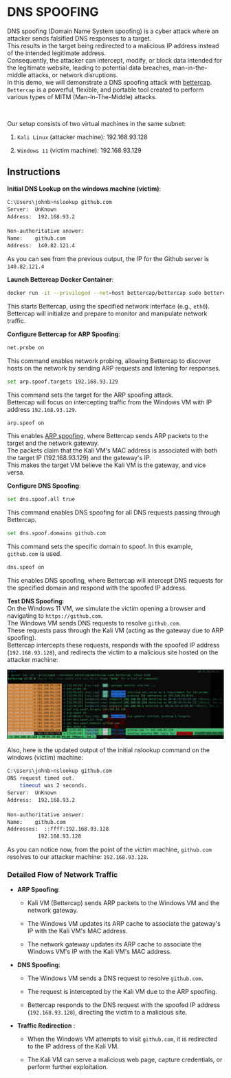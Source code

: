 # DNS SPOOFING 
DNS spoofing (Domain Name System spoofing) is a cyber attack where an attacker sends falsified DNS responses to a target.  
This results in the target being redirected to a malicious IP address instead of the intended legitimate address.  
Consequently, the attacker can intercept, modify, or block data intended for the legitimate website, leading to potential data breaches, man-in-the-middle attacks, or network disruptions.  
In this demo, we will demonstrate a DNS spoofing attack with [bettercap](https://github.com/bettercap/bettercap).  
`Bettercap` is a powerful, flexible, and portable tool created to perform various types of MITM (Man-In-The-Middle) attacks.  

<br/>

Our setup consists of two virtual machines in the same subnet: 
1. `Kali Linux` (attacker machine): 192.168.93.128
 
2. `Windows 11` (victim machine): 192.168.93.129

## Instructions 

**Initial DNS Lookup on the windows machine (victim)**:

```sh
C:\Users\johnb>nslookup github.com
Server:  UnKnown
Address:  192.168.93.2

Non-authoritative answer:
Name:    github.com
Address:  140.82.121.4
```  

As you can see from the previous output, the IP for the Github server is `140.82.121.4`

**Launch Bettercap Docker Container**: 

```sh
docker run -it --privileged --net=host bettercap/bettercap sudo bettercap -iface eth0
```
This starts Bettercap, using the specified network interface (e.g., `eth0`). Bettercap will initialize and prepare to monitor and manipulate network traffic.  

**Configure Bettercap for ARP Spoofing**:

```bash
net.probe on
```

This command enables network probing, allowing Bettercap to discover hosts on the network by sending ARP requests and listening for responses.


```bash
set arp.spoof.targets 192.168.93.129
```
This command sets the target for the ARP spoofing attack.  
Bettercap will focus on intercepting traffic from the Windows VM with IP address `192.168.93.129`.

```bash
arp.spoof on
```
This enables [ARP spoofing](../arp-spoofing/README.md), where Bettercap sends ARP packets to the target and the network gateway.  
The packets claim that the Kali VM's MAC address is associated with both the target IP (192.168.93.129) and the gateway's IP.  
This makes the target VM believe the Kali VM is the gateway, and vice versa.

**Configure DNS Spoofing**:  

```bash
set dns.spoof.all true
```

This command enables DNS spoofing for all DNS requests passing through Bettercap.


```bash
set dns.spoof.domains github.com
```
This command sets the specific domain to spoof. In this example, `github.com` is used.  


```bash
dns.spoof on
```

This enables DNS spoofing, where Bettercap will intercept DNS requests for the specified domain and respond with the spoofed IP address.  

**Test DNS Spoofing**:  
On the Windows 11 VM, we simulate the victim opening a browser and navigating to `https://github.com`.  
The Windows VM sends DNS requests to resolve `github.com`.  
These requests pass through the Kali VM (acting as the gateway due to ARP spoofing).  
Bettercap intercepts these requests, responds with the spoofed IP address (`192.168.93.128`), and redirects the victim to a malicious site hosted on the attacker machine:  


![dnsspoof](./images/dns-spoof.png)  

Also, here is the updated output of the initial nslookup command on the windows (victim) machine:  

```sh
C:\Users\johnb>nslookup github.com
DNS request timed out.
    timeout was 2 seconds.
Server:  UnKnown
Address:  192.168.93.2

Non-authoritative answer:
Name:    github.com
Addresses:  ::ffff:192.168.93.128
          192.168.93.128

```  
As you can notice now, from the point of the victim machine, `github.com` resolves to our attacker machine: `192.168.93.128`.  

### Detailed Flow of Network Traffic 
 
- **ARP Spoofing**: 
  - Kali VM (Bettercap) sends ARP packets to the Windows VM and the network gateway.  
 
  - The Windows VM updates its ARP cache to associate the gateway's IP with the Kali VM's MAC address.  
 
  - The network gateway updates its ARP cache to associate the Windows VM's IP with the Kali VM's MAC address.  
 
- **DNS Spoofing**: 
  - The Windows VM sends a DNS request to resolve `github.com`.  
 
  - The request is intercepted by the Kali VM due to the ARP spoofing.  
 
  - Bettercap responds to the DNS request with the spoofed IP address (`192.168.93.128`), directing the victim to a malicious site.  
 
- **Traffic Redirection** : 
  - When the Windows VM attempts to visit `github.com`, it is redirected to the IP address of the Kali VM.  
 
  - The Kali VM can serve a malicious web page, capture credentials, or perform further exploitation.  
